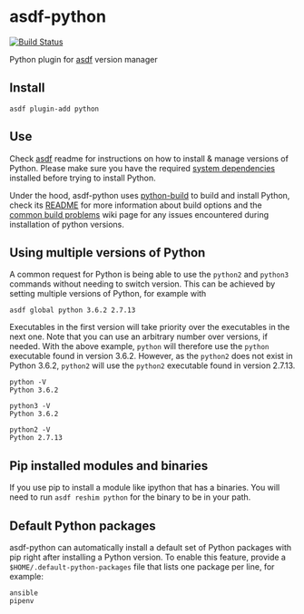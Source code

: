 # asdf-python

[![Build Status](https://travis-ci.org/danhper/asdf-python.svg?branch=master)](https://travis-ci.org/danhper/asdf-python)

Python plugin for [asdf](https://github.com/asdf-vm/asdf) version manager

## Install

```
asdf plugin-add python
```

## Use

Check [asdf](https://github.com/asdf-vm/asdf) readme for instructions on how to install & manage versions of Python.
Please make sure you have the required [system dependencies](https://github.com/pyenv/pyenv/wiki#suggested-build-environment) installed before trying to install Python.

Under the hood, asdf-python uses [python-build](https://github.com/yyuu/pyenv/tree/master/plugins/python-build)
to build and install Python, check its [README](https://github.com/yyuu/pyenv/tree/master/plugins/python-build)
for more information about build options and the [common build problems](https://github.com/pyenv/pyenv/wiki/Common-build-problems) wiki page for any issues encountered during installation of python versions.


## Using multiple versions of Python

A common request for Python is being able to use the `python2` and `python3` commands without needing to switch version.
This can be achieved by setting multiple versions of Python, for example with

```
asdf global python 3.6.2 2.7.13
```

Executables in the first version will take priority over the executables in the next one. Note that you can use an arbitrary number over versions, if needed.
With the above example, `python` will therefore use the `python` executable found in version 3.6.2.
However, as the `python2` does not exist in Python 3.6.2, `python2` will use the `python2` executable found in version 2.7.13.

```
python -V
Python 3.6.2

python3 -V
Python 3.6.2

python2 -V
Python 2.7.13
```

## Pip installed modules and binaries

If you use pip to install a module like ipython that has a binaries. You will need to run `asdf reshim python` for the binary to be in your path.

## Default Python packages

asdf-python can automatically install a default set of Python packages with pip right after installing a Python version. To enable this feature, provide a `$HOME/.default-python-packages` file that lists one package per line, for example:

```
ansible
pipenv
```
